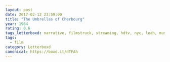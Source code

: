 ```yaml
---
layout: post 
date: 2017-02-12 23:59:00
title: "The Umbrellas of Cherbourg"
year: 1964
rating: 0.6
tags_letterboxd: narrative, filmstruck, streaming, hdtv, nyc, leah, musical
tags:
  - film
category: Letterboxd
canonical: https://boxd.it/dTFAh
---
```

